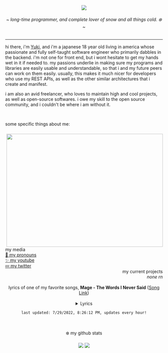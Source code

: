 <div align="center">
	<img src="https://github.com/yukisnow0/yukisnow0/blob/main/wan.png?raw=true" />
	<h6>~ <i>long-time programmer, and complete lover of snow and all things cold. ❄️</i> ~</h6>
	<!-- badges
	<img src="https://visitor-badge.glitch.me/badge?page_id=yukisnow0.yukisnow0" /> -->
</div>

<hr />

hi there, i'm [Yuki](https://github.com/yukisnow0), and i'm a japanese 18 year old living in america whose passionate and fully self-taught software engineer who primarily dabbles in the backend. i'm not one for front end, but i wont hesitate to get my hands wet in it if needed to. my passions underlie in making sure my programs and libraries are easily usable and understandable, so that i and my future peers can work on them easily. usually, this makes it much nicer for developers who use my REST APIs, as well as the other similar architectures that i create and manifest.

i am also an avid freelancer, who loves to maintain high and cool projects, as well as open-source softwares. i owe my skill to the open source community, and i couldn't be where i am without it.

<br />

some specific things about me:
### <img align="right" src="https://i.ytimg.com/vi/_h038UvLsFg/maxresdefault.jpg" width="500" height="360" />
```js
class Yuki extends Programmer {
	age = 18;
	pronouns = "she / her";
	languages = [JavaScript, CSharp, SQL, Lua, Rust, C++, Haskell]; // order from most used to least
	current_projects = [];
	conventions = [snake_case, PascalCase]; // properties & functions, classes
		
	constructor() {
		super("JavaScript"); // programmer constructor takes a main language parameter
		
		// do it if you dare.
		this.pattable = false;
	}
	
	pat() {
		return "*patted Yuki*";
	}
}
```

<div>
	<div align="left">
		my media<br/>
		<a href="https://en.pronouns.page/@yukisnow">💖 my pronouns</a><br/>
		<a href="https://www.youtube.com/channel/UCRr-MhuqjnrhE6ELfxSujJQ">✨ my youtube</a><br/>
		<a href="https://twitter.com/yukisnow0_">💤 my twitter</a>
	</div>
	<div align="right">
		my current projects<br/>
		<i>none rn</i>
	</div>
</div>

<br/>

<div align="center">
	lyrics of one of my favorite songs, <strong>Mage - The Words I Never Said</strong> (<a href="https://www.youtube.com/watch?v=8er4CQCxPRQ">Song Link</a>)<br /><br />
	<details><summary>Lyrics</summary>
	<pre style="max-height: 250px; overflow: auto;">
Always in a rush<br />
Never stay on the phone long enough<br />
Why am I so self-important?<br />
Said I'd see you soon<br />
That was, oh, maybe a year ago<br />
Didn't know time was of the essence<br />
<br />
So many questions<br />
But I'm talking to myself<br />
I know that you can't hear me anymore<br />
Not anymore<br />
So much to tell you<br />
And most of all goodbye<br />
But I know that you can't hear me any more<br />
<br />
It's so loud inside my head<br />
With words that I should have said<br />
As I drown in my regrets<br />
I can't take back the words I never said<br />
I never said<br />
I can't take back the words I never said<br />
I never said<br />
I can't take back the words I never said<br />
<br />
It's so loud inside my head<br />
With words that I should have said<br />
As I drown in my regrets<br />
I can't take back the words I never said<br />
<br />
Always talking shit<br />
Took your advice and did the opposite<br />
Just being young and stupid<br />
I haven't been all that you could've hoped for<br />
But if you'd held on a little longer<br />
You'd have had more reasons to be proud<br />
<br />
So many questions<br />
But I'm talking to myself<br />
I know that you can't hear me any more<br />
Not anymore<br />
So much to tell you<br />
And most of all goodbye<br />
But I know that you can't hear me any more<br />
<br />
It's so loud inside my head<br />
With words that I should have said<br />
And as I drown in my regrets<br />
I can't take back the words<br />
<br />
The longer I stand here<br />
The louder the silence<br />
I know that you're gone but sometimes I swear that I hear<br />
Your voice when the wind blows<br />
So I talk to the shadows<br />
Hoping you might be listening 'cause I want you to know<br />
<br />
It's so loud inside my head<br />
With words that I should have said<br />
And as I drown in my regrets<br />
I can't take back the words I never said<br />
I never said<br />
I can't take back the words I never said<br />
I never said<br />
I can't take back the words I never said 
	</pre></details>

	last updated: 7/29/2022, 8:26:12 PM, updates every hour!
</div>


<br />
<br />

<div align="center">
	❄️ my github stats
	<br />
	<br />
	<img src="https://github-profile-trophy.vercel.app/?username=yukisnow0">
	<img src="https://github-readme-stats.vercel.app/api?username=yukisnow0&theme=tokyonight">
</div>
